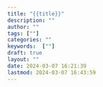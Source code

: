 ```yaml
---
title: "{{title}}"
description: ""
author: ""
tags: [""]
categories: ""
keywords:  [""]
draft: true
layout: ""
date: 2024-03-07 16:21:39
lastmod: 2024-03-07 16:43:59
---
```


